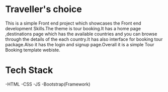 # Traveller's choice 
This is a simple Front end project which showcases the Front end development Skills.The theme is tour booking.It has a home page ,destinations page which has the available countries and you can browse through the details of the each country.It has also interface for booking tour package.Also it has the login and signup page.Overall it is a simple Tour Booking template webiste.
# Tech Stack
-HTML
-CSS
-JS
-Bootstrap(Framework)
